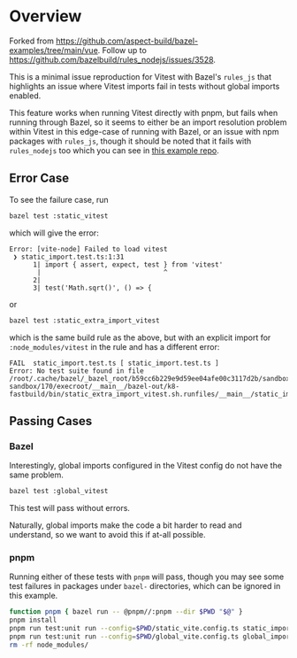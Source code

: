 # Overview

Forked from https://github.com/aspect-build/bazel-examples/tree/main/vue.
Follow up to https://github.com/bazelbuild/rules_nodejs/issues/3528.

This is a minimal issue reproduction for Vitest with Bazel's `rules_js` that
highlights an issue where Vitest imports fail in tests without global imports
enabled.

This feature works when running Vitest directly with pnpm, but fails when
running through Bazel, so it seems to either be an import resolution problem
within Vitest in this edge-case of running with Bazel, or an issue with npm
packages with `rules_js`, though it should be noted that it fails with
`rules_nodejs` too which you can see in
[this example repo](https://github.com/Matthew-Benson/bazel_vitest_error_demo).

## Error Case

To see the failure case, run

```sh
bazel test :static_vitest
```

which will give the error:

```
Error: [vite-node] Failed to load vitest
 ❯ static_import.test.ts:1:31
      1| import { assert, expect, test } from 'vitest'
       |                               ^
      2|
      3| test('Math.sqrt()', () => {
```

or

```sh
bazel test :static_extra_import_vitest
```

which is the same build rule as the above, but with an explicit import
for `:node_modules/vitest` in the rule and has a different error:

```
FAIL  static_import.test.ts [ static_import.test.ts ]
Error: No test suite found in file /root/.cache/bazel/_bazel_root/b59cc6b229e9d59ee04afe00c3117d2b/sandbox/processwrapper-sandbox/170/execroot/__main__/bazel-out/k8-fastbuild/bin/static_extra_import_vitest.sh.runfiles/__main__/static_import.test.ts
```

## Passing Cases

### Bazel

Interestingly, global imports configured in the Vitest config do not have the
same problem.

```sh
bazel test :global_vitest
```

This test will pass without errors.

Naturally, global imports make the code a bit harder to read and understand,
so we want to avoid this if at-all possible.

### pnpm

Running either of these tests with `pnpm` will pass, though you may see some
test failures in packages under `bazel-` directories, which can be ignored
in this example.

```sh
function pnpm { bazel run -- @pnpm//:pnpm --dir $PWD "$@" }
pnpm install
pnpm run test:unit run --config=$PWD/static_vite.config.ts static_import.test.ts
pnpm run test:unit run --config=$PWD/global_vite.config.ts global_import.test.ts
rm -rf node_modules/
```
